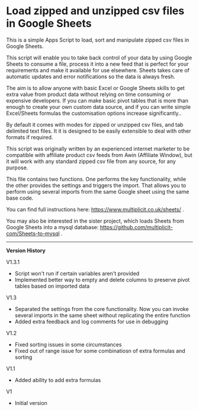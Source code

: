 # Load zipped and unzipped csv files in Google Sheets
This is a simple Apps Script to load, sort and manipulate zipped csv files in Google Sheets.

This script will enable you to take back control of your data by using Google Sheets to consume a file, process it into a new feed that is perfect for your requirements and make it available for use elsewhere.
Sheets takes care of automatic updates and error notifications so the data is always fresh. 

The aim is to allow anyone with basic Excel or Google Sheets skills to get extra value from product data without relying on time consuming or expensive developers. If you can make basic pivot tables that is more than enough to create your own custom data source, and if you can write simple Excel/Sheets formulas the customisation options increase significantly..

By default it comes with modes for zipped or unzipped csv files, and tab delimited text files. It it is designed to be easily extensible to deal with other formats if required. 

This script was originally written by an experienced internet marketer to be compatible with affiliate product csv feeds from Awin (Affiliate Window), but it will work with any standard zipped csv file from any source, for any purpose. 

This file contains two functions. One performs the key functionality, while the other provides the settings and triggers the import. That allows you to perform using several imports from the same Google sheet using the same base code.

You can find full instructions here: https://www.multiplicit.co.uk/sheets/ .

You may also be interested in the sister project, which loads Sheets from Google Sheets into a mysql database: https://github.com/multiplicit-com/Sheets-to-mysql .

<hr>

<strong>Version History</strong>

V1.3.1

* Script won't run if certain variables aren't provided
* Implemented better way to empty and delete columns to preserve pivot tables based on imported data

V1.3
* Separated the settings from the core functionality. Now you can invoke several imports in the same sheet without replicating the entire function 
* Added extra feedback and log comments for use in debugging

V1.2
* Fixed sorting issues in some circumstances
* Fixed out of range issue for some combinatiosn of extra formulas and sorting

V1.1
* Added ability to add extra formulas

V1
* Initial version
